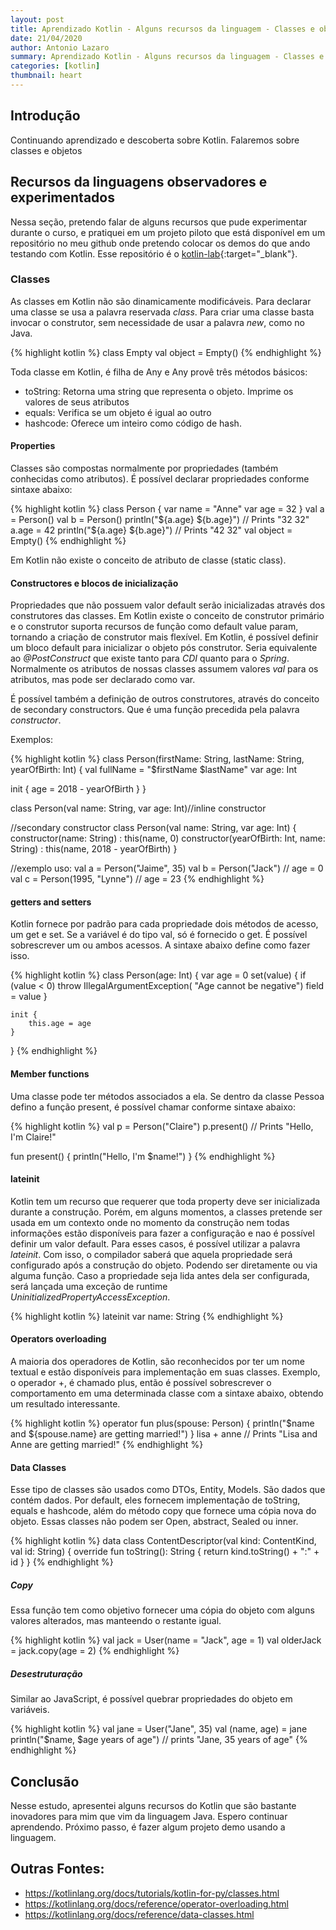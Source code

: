 ```yaml
---
layout: post
title: Aprendizado Kotlin - Alguns recursos da linguagem - Classes e objetos
date: 21/04/2020
author: Antonio Lazaro
summary: Aprendizado Kotlin - Alguns recursos da linguagem - Classes e objetos
categories: [kotlin]
thumbnail: heart
---
```


## Introdução

Continuando aprendizado e descoberta sobre Kotlin. Falaremos sobre classes e objetos

## Recursos da linguagens observadores e experimentados

Nessa seção, pretendo falar de alguns recursos que pude experimentar durante o curso, e pratiquei em um projeto piloto que está disponível em um repositório no meu github onde pretendo colocar os demos do que ando testando com Kotlin. Esse repositório é o [kotlin-lab](https://github.com/antoniolazaro/kotlin-lab){:target="\_blank"}.

### Classes

As classes em Kotlin não são dinamicamente modificáveis. Para declarar uma classe se usa a palavra reservada _class_. Para criar uma classe basta invocar o construtor, sem necessidade de usar a palavra _new_, como no Java.

{% highlight kotlin %}
class Empty
val object = Empty()
{% endhighlight %}

Toda classe em Kotlin, é filha de Any e Any provê três métodos básicos:

- toString: Retorna uma string que representa o objeto. Imprime os valores de seus atributos
- equals: Verifica se um objeto é igual ao outro
- hashcode: Oferece um inteiro como código de hash.

#### Properties

Classes são compostas normalmente por propriedades (também conhecidas como atributos). É possível declarar propriedades conforme sintaxe abaixo:

{% highlight kotlin %}
class Person {
var name = "Anne"
var age = 32
}
val a = Person()
val b = Person()
println("${a.age} ${b.age}") // Prints "32 32"
a.age = 42
println("${a.age} ${b.age}") // Prints "42 32"
val object = Empty()
{% endhighlight %}

Em Kotlin não existe o conceito de atributo de classe (static class).

#### Constructores e blocos de inicialização

Propriedades que não possuem valor default serão inicializadas através dos construtores das classes. Em Kotlin existe o conceito de construtor primário e o construtor suporta recursos de função como default value param, tornando a criação de construtor mais flexível. Em Kotlin, é possível definir um bloco default para inicializar o objeto pós construtor. Seria equivalente ao _@PostConstruct_ que existe tanto para _CDI_ quanto para o _Spring_. Normalmente os atributos de nossas classes assumem valores _val_ para os atributos, mas pode ser declarado como var.

É possível também a definição de outros construtores, através do conceito de secondary constructors. Que é uma função precedida pela palavra _constructor_.

Exemplos:

{% highlight kotlin %}
class Person(firstName: String, lastName: String, yearOfBirth: Int) {
val fullName = "$firstName $lastName"
var age: Int

init {
age = 2018 - yearOfBirth
}
}

class Person(val name: String, var age: Int)//inline constructor

//secondary constructor
class Person(val name: String, var age: Int) {
constructor(name: String) : this(name, 0)
constructor(yearOfBirth: Int, name: String)
: this(name, 2018 - yearOfBirth)
}

//exemplo uso:
val a = Person("Jaime", 35)
val b = Person("Jack") // age = 0
val c = Person(1995, "Lynne") // age = 23
{% endhighlight %}

#### getters and setters

Kotlin fornece por padrão para cada propriedade dois métodos de acesso, um get e set. Se a variável é do tipo val, só é fornecido o get. É possível sobrescrever um ou ambos acessos. A sintaxe abaixo define como fazer isso.

{% highlight kotlin %}
class Person(age: Int) {
var age = 0
set(value) {
if (value < 0) throw IllegalArgumentException(
"Age cannot be negative")
field = value
}

    init {
        this.age = age
    }

}
{% endhighlight %}

#### Member functions

Uma classe pode ter métodos associados a ela. Se dentro da classe Pessoa defino a função present, é possível chamar conforme sintaxe abaixo:

{% highlight kotlin %}
val p = Person("Claire")
p.present() // Prints "Hello, I'm Claire!"

fun present() {
println("Hello, I'm \$name!")
}
{% endhighlight %}

#### lateinit

Kotlin tem um recurso que requerer que toda property deve ser inicializada durante a construção. Porém, em alguns momentos, a classes pretende ser usada em um contexto onde no momento da construção nem todas informações estão disponíveis para fazer a configuração e nao é possível definir um valor default. Para esses casos, é possível utilizar a palavra _lateinit_. Com isso, o compilador saberá que aquela propriedade será configurado após a construção do objeto. Podendo ser diretamente ou via alguma função. Caso a propriedade seja lida antes dela ser configurada, será lançada uma exceção de runtime _UninitializedPropertyAccessException_.

{% highlight kotlin %}
lateinit var name: String
{% endhighlight %}

#### Operators overloading

A maioria dos operadores de Kotlin, são reconhecidos por ter um nome textual e estão disponíveis para implementação em suas classes. Exemplo, o operador +, é chamado plus, então é possível sobrescrever o comportamento em uma determinada classe com a sintaxe abaixo, obtendo um resultado interessante.

{% highlight kotlin %}
operator fun plus(spouse: Person) {
println("$name and ${spouse.name} are getting married!")
}
lisa + anne // Prints "Lisa and Anne are getting married!"
{% endhighlight %}

#### Data Classes

Esse tipo de classes são usados como DTOs, Entity, Models. São dados que contém dados. Por default, eles fornecem implementação de toString, equals e hashcode, além do método copy que fornece uma cópia nova do objeto. Essas classes não podem ser Open, abstract, Sealed ou inner.

{% highlight kotlin %}
data class ContentDescriptor(val kind: ContentKind, val id: String) {
override fun toString(): String {
return kind.toString() + ":" + id
}
}
{% endhighlight %}

##### Copy

Essa função tem como objetivo fornecer uma cópia do objeto com alguns valores alterados, mas manteendo o restante igual.

{% highlight kotlin %}
val jack = User(name = "Jack", age = 1)
val olderJack = jack.copy(age = 2)
{% endhighlight %}

##### Desestruturação

Similar ao JavaScript, é possível quebrar propriedades do objeto em variáveis.

{% highlight kotlin %}
val jane = User("Jane", 35)
val (name, age) = jane
println("$name, $age years of age") // prints "Jane, 35 years of age"
{% endhighlight %}

## Conclusão

Nesse estudo, apresentei alguns recursos do Kotlin que são bastante inovadores para mim que vim da linguagem Java. Espero continuar aprendendo. Próximo passo, é fazer algum projeto demo usando a linguagem.

## Outras Fontes:

- https://kotlinlang.org/docs/tutorials/kotlin-for-py/classes.html
- https://kotlinlang.org/docs/reference/operator-overloading.html
- https://kotlinlang.org/docs/reference/data-classes.html
